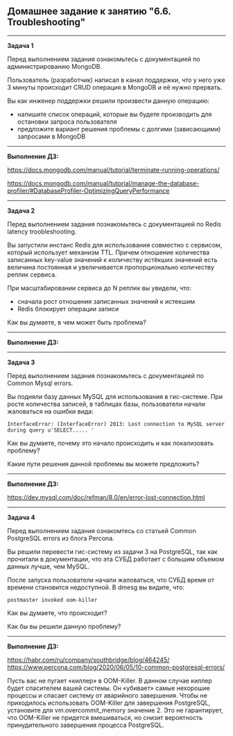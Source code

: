 ## Домашнее задание к занятию "6.6. Troubleshooting"
___
**Задача 1**

Перед выполнением задания ознакомьтесь с документацией по администрированию MongoDB.

Пользователь (разработчик) написал в канал поддержки, что у него уже 3 минуты происходит CRUD операция в MongoDB и её нужно прервать.

Вы как инженер поддержки решили произвести данную операцию:

- напишите список операций, которые вы будете производить для остановки запроса пользователя
- предложите вариант решения проблемы с долгими (зависающими) запросами в MongoDB
___
**Выполнение ДЗ:**

https://docs.mongodb.com/manual/tutorial/terminate-running-operations/

https://docs.mongodb.com/manual/tutorial/manage-the-database-profiler/#DatabaseProfiler-OptimizingQueryPerformance

___
**Задача 2**

Перед выполнением задания познакомьтесь с документацией по Redis latency troobleshooting.

Вы запустили инстанс Redis для использования совместно с сервисом, который использует механизм TTL. Причем отношение количества записанных key-value значений к количеству истёкших значений есть величина постоянная и увеличивается пропорционально количеству реплик сервиса.

При масштабировании сервиса до N реплик вы увидели, что:

- сначала рост отношения записанных значений к истекшим
- Redis блокирует операции записи

Как вы думаете, в чем может быть проблема?
___
**Выполнение ДЗ:**



___
**Задача 3**

Перед выполнением задания познакомьтесь с документацией по Common Mysql errors.

Вы подняли базу данных MySQL для использования в гис-системе. При росте количества записей, в таблицах базы, пользователи начали жаловаться на ошибки вида:

    InterfaceError: (InterfaceError) 2013: Lost connection to MySQL server during query u'SELECT..... '

Как вы думаете, почему это начало происходить и как локализовать проблему?

Какие пути решения данной проблемы вы можете предложить?
___
**Выполнение ДЗ:**

https://dev.mysql.com/doc/refman/8.0/en/error-lost-connection.html

___
**Задача 4**

Перед выполнением задания ознакомтесь со статьей Common PostgreSQL errors из блога Percona.

Вы решили перевести гис-систему из задачи 3 на PostgreSQL, так как прочитали в документации, что эта СУБД работает с большим объемом данных лучше, чем MySQL.

После запуска пользователи начали жаловаться, что СУБД время от времени становится недоступной. В dmesg вы видите, что:

`postmaster invoked oom-killer`

Как вы думаете, что происходит?

Как бы вы решили данную проблему?

___
**Выполнение ДЗ:**

https://habr.com/ru/company/southbridge/blog/464245/
https://www.percona.com/blog/2020/06/05/10-common-postgresql-errors/

Пусть вас не пугает «киллер» в OOM-Killer. 
В данном случае киллер будет спасителем вашей системы. Он «убивает» самые нехорошие процессы и спасает систему от аварийного завершения. 
Чтобы не приходилось использовать OOM-Killer для завершения PostgreSQL, установите для vm.overcommit_memory значение 2. 
Это не гарантирует, что OOM-Killer не придется вмешиваться, но снизит вероятность принудительного завершения процесса PostgreSQL.

